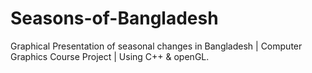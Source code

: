 # Seasons-of-Bangladesh
Graphical Presentation of seasonal changes in Bangladesh | Computer Graphics Course Project | Using C++ &amp; openGL.
